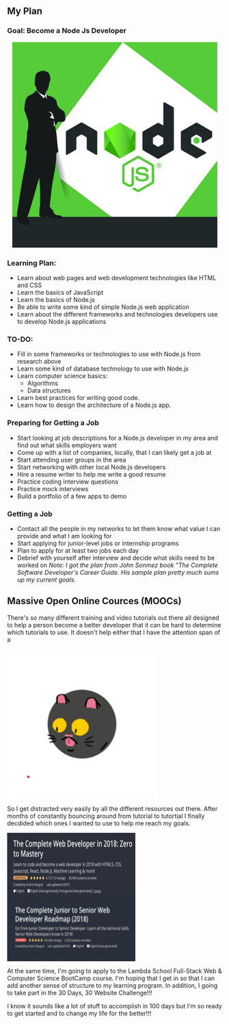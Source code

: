 ## My Plan

### Goal: Become a Node Js Developer

<p align="center">
  <img width="480" height="480" src="images/plan-images/node_js.jpg">
</p>

### Learning Plan:

* Learn about web pages and web development technologies like HTML and CSS
* Learn the basics of JavaScript
* Learn the basics of Node.js
* Be able to write some kind of simple Node.js web application
* Learn about the different frameworks and technologies developers use to develop Node.js applications

### TO-DO:

* Fill in some frameworks or technologies to use with Node.js from research above
* Learn some kind of database technology to use with Node.js
* Learn computer science basics:
  * Algorithms
  * Data structures
* Learn best practices for writing good code.
* Learn how to design the architecture of a Node.js app.

### Preparing for Getting a Job

* Start looking at job descriptions for a Node.js developer in my area and find out what skills employers want
* Come up with a list of companies, locally, that I can likely get a job at
* Start attending user groups in the area
* Start networking with other local Node.js developers
* Hire a resume writer to help me write a good resume
* Practice coding interview questions
* Practice mock interviews
* Build a portfolio of a few apps to demo

### Getting a Job

* Contact all the people in my networks to let them know what value I can provide and what I am looking for
* Start applying for junior-level jobs or internship programs
* Plan to apply for at least two jobs each day
* Debrief with yourself after interview and decide what skills need to be worked on
*Note: I got the plan from John Sonmez book "The Complete Software Developer's Career Guide. His sample plan pretty much sums up my current goals.*

## Massive Open Online Cources (MOOCs)

There's so many different training and video tutorials out there all designed to help a person become a better developer that it can be hard to determine which tutorials to use. It doesn't help either that I have the attention span of a

<img align="center" width="350" height="350" src="images/plan-images/small_crazy_cat.gif">

So I get distracted very easily by all the different resources out there. After months of constantly bouncing around from tutorial to tutortial I finally decdided which ones I wanted to use to help me reach my goals.

<img align="center" width="300" height="150" src="images/plan-images/zero_to_master.jpg">

<img align="center" width="300" height="150" src="images/plan-images/jr_to_sr.jpg">

At the same time, I'm going to apply to the Lambda School Full-Stack Web & Computer Science BootCamp course. I'm hoping that I get in so that I can add another sense of structure to my learning program. In addition, I going to take part in the 30 Days, 30 Website Challenge!!!

I know it sounds like a lot of stuff to accomplish in 100 days but I'm so ready to get started and to change my life for the better!!!
